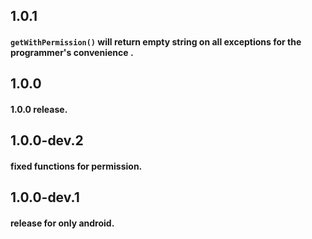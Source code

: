 ## 1.0.1
#### `getWithPermission()` will return empty string on all exceptions for the programmer's convenience .

## 1.0.0
#### 1.0.0 release.

## 1.0.0-dev.2
#### fixed functions for permission.

## 1.0.0-dev.1
#### release for only android.
